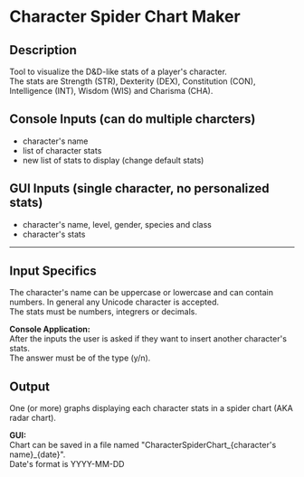 # **Character Spider Chart Maker**


## Description
Tool to visualize the D&D-like stats of a player's character.  
The stats are Strength (STR), Dexterity (DEX), Constitution (CON), Intelligence (INT), Wisdom (WIS) and Charisma (CHA).

## Console Inputs (can do multiple charcters)
- character's name
- list of character stats
- new list of stats to display (change default stats)
## GUI Inputs (single character, no personalized stats)
- character's name, level, gender, species and class
- character's stats
---
## Input Specifics
The character's name can be uppercase or lowercase and can contain numbers. In general any Unicode character is accepted.  
The stats must be numbers, integrers or decimals.

**Console Application:**  
After the inputs the user is asked if they want to insert another character's stats.  
The answer must be of the type (y/n).
## Output
One (or more) graphs displaying each character stats in a spider chart (AKA radar chart).
  
**GUI:**  
Chart can be saved in a file named "CharacterSpiderChart_{character's name}_{date}".  
Date's format is YYYY-MM-DD

